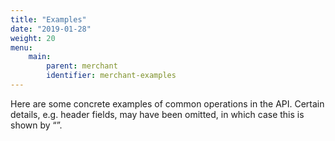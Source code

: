 ```yaml
---
title: "Examples"
date: "2019-01-28"
weight: 20
menu: 
    main:
        parent: merchant
        identifier: merchant-examples
---
```


Here are some concrete examples of common operations in the API. Certain details, e.g. header fields, may have been omitted, in which case this is shown by “”.
